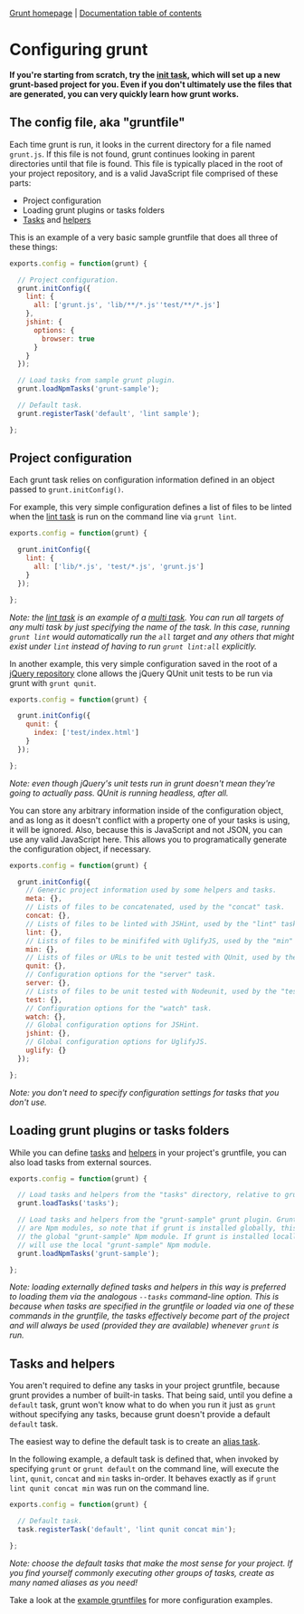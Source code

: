 [Grunt homepage](https://github.com/cowboy/grunt) | [Documentation table of contents](toc.md)

# Configuring grunt

**If you're starting from scratch, try the [init task](task_init.md), which will set up a new grunt-based project for you. Even if you don't ultimately use the files that are generated, you can very quickly learn how grunt works.**

## The config file, aka "gruntfile"
Each time grunt is run, it looks in the current directory for a file named `grunt.js`. If this file is not found, grunt continues looking in parent directories until that file is found. This file is typically placed in the root of your project repository, and is a valid JavaScript file comprised of these parts:

* Project configuration
* Loading grunt plugins or tasks folders
* [Tasks](tasks_creating.md) and [helpers](helpers_directives.md)

This is an example of a very basic sample gruntfile that does all three of these things:

```javascript
exports.config = function(grunt) {

  // Project configuration.
  grunt.initConfig({
    lint: {
      all: ['grunt.js', 'lib/**/*.js''test/**/*.js']
    },
    jshint: {
      options: {
        browser: true
      }
    }
  });

  // Load tasks from sample grunt plugin.
  grunt.loadNpmTasks('grunt-sample');

  // Default task.
  grunt.registerTask('default', 'lint sample');

};
```

## Project configuration

Each grunt task relies on configuration information defined in an object passed to `grunt.initConfig()`.

For example, this very simple configuration defines a list of files to be linted when the [lint task](task_lint.md) is run on the command line via `grunt lint`.

```javascript
exports.config = function(grunt) {

  grunt.initConfig({
    lint: {
      all: ['lib/*.js', 'test/*.js', 'grunt.js']
    }
  });

};
```

_Note: the [lint task](task_lint.md) is an example of a [multi task](tasks_builtin.md). You can run all targets of any multi task by just specifying the name of the task. In this case, running `grunt lint` would automatically run the `all` target and any others that might exist under `lint` instead of having to run `grunt lint:all` explicitly._

In another example, this very simple configuration saved in the root of a [jQuery repository](https://github.com/jquery/jquery) clone allows the jQuery QUnit unit tests to be run via grunt with `grunt qunit`.

```javascript
exports.config = function(grunt) {

  grunt.initConfig({
    qunit: {
      index: ['test/index.html']
    }
  });

};
```

_Note: even though jQuery's unit tests run in grunt doesn't mean they're going to actually pass. QUnit is running headless, after all._

You can store any arbitrary information inside of the configuration object, and as long as it doesn't conflict with a property one of your tasks is using, it will be ignored. Also, because this is JavaScript and not JSON, you can use any valid JavaScript here. This allows you to programatically generate the configuration object, if necessary.

```javascript
exports.config = function(grunt) {

  grunt.initConfig({
    // Generic project information used by some helpers and tasks.
    meta: {},
    // Lists of files to be concatenated, used by the "concat" task.
    concat: {},
    // Lists of files to be linted with JSHint, used by the "lint" task.
    lint: {},
    // Lists of files to be minififed with UglifyJS, used by the "min" task.
    min: {},
    // Lists of files or URLs to be unit tested with QUnit, used by the "qunit" task.
    qunit: {},
    // Configuration options for the "server" task.
    server: {},
    // Lists of files to be unit tested with Nodeunit, used by the "test" task.
    test: {},
    // Configuration options for the "watch" task.
    watch: {},
    // Global configuration options for JSHint.
    jshint: {},
    // Global configuration options for UglifyJS.
    uglify: {}
  });

};
```

_Note: you don't need to specify configuration settings for tasks that you don't use._

## Loading grunt plugins or tasks folders

While you can define [tasks](tasks_builtin.md) and [helpers](helpers_directives.md) in your project's gruntfile, you can also load tasks from external sources.

```javascript
exports.config = function(grunt) {

  // Load tasks and helpers from the "tasks" directory, relative to grunt.js.
  grunt.loadTasks('tasks');

  // Load tasks and helpers from the "grunt-sample" grunt plugin. Grunt plugins
  // are Npm modules, so note that if grunt is installed globally, this will use
  // the global "grunt-sample" Npm module. If grunt is installed locally, this
  // will use the local "grunt-sample" Npm module.
  grunt.loadNpmTasks('grunt-sample');

};
```

_Note: loading externally defined tasks and helpers in this way is preferred to loading them via the analogous `--tasks` command-line option. This is because when tasks are specified in the gruntfile or loaded via one of these commands in the gruntfile, the tasks effectively become part of the project and will always be used (provided they are available) whenever `grunt` is run._

## Tasks and helpers

You aren't required to define any tasks in your project gruntfile, because grunt provides a number of built-in tasks. That being said, until you define a `default` task, grunt won't know what to do when you run it just as `grunt` without specifying any tasks, because grunt doesn't provide a default `default` task.

The easiest way to define the default task is to create an [alias task](tasks_creating.md).

In the following example, a default task is defined that, when invoked by specifying `grunt` or `grunt default` on the command line, will execute the `lint`, `qunit`, `concat` and `min` tasks in-order. It behaves exactly as if `grunt lint qunit concat min` was run on the command line.

```javascript
exports.config = function(grunt) {

  // Default task.
  task.registerTask('default', 'lint qunit concat min');

};
```

_Note: choose the default tasks that make the most sense for your project. If you find yourself commonly executing other groups of tasks, create as many named aliases as you need!_

Take a look at the [example gruntfiles](example_gruntfiles.md) for more configuration examples.
